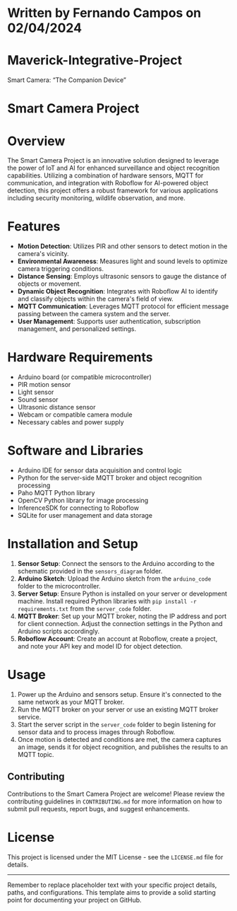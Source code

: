# Written by Fernando Campos on 02/04/2024

# Maverick-Integrative-Project
Smart Camera: “The Companion Device”

# Smart Camera Project

# Overview
The Smart Camera Project is an innovative solution designed to leverage the power of IoT and AI for enhanced surveillance and object recognition capabilities. Utilizing a combination of hardware sensors, MQTT for communication, and integration with Roboflow for AI-powered object detection, this project offers a robust framework for various applications including security monitoring, wildlife observation, and more.

# Features
- **Motion Detection**: Utilizes PIR and other sensors to detect motion in the camera's vicinity.
- **Environmental Awareness**: Measures light and sound levels to optimize camera triggering conditions.
- **Distance Sensing**: Employs ultrasonic sensors to gauge the distance of objects or movement.
- **Dynamic Object Recognition**: Integrates with Roboflow AI to identify and classify objects within the camera's field of view.
- **MQTT Communication**: Leverages MQTT protocol for efficient message passing between the camera system and the server.
- **User Management**: Supports user authentication, subscription management, and personalized settings.

# Hardware Requirements
- Arduino board (or compatible microcontroller)
- PIR motion sensor
- Light sensor
- Sound sensor
- Ultrasonic distance sensor
- Webcam or compatible camera module
- Necessary cables and power supply

# Software and Libraries
- Arduino IDE for sensor data acquisition and control logic
- Python for the server-side MQTT broker and object recognition processing
- Paho MQTT Python library
- OpenCV Python library for image processing
- InferenceSDK for connecting to Roboflow
- SQLite for user management and data storage

# Installation and Setup
1. **Sensor Setup**: Connect the sensors to the Arduino according to the schematic provided in the `sensors_diagram` folder.
2. **Arduino Sketch**: Upload the Arduino sketch from the `arduino_code` folder to the microcontroller.
3. **Server Setup**: Ensure Python is installed on your server or development machine. Install required Python libraries with `pip install -r requirements.txt` from the `server_code` folder.
4. **MQTT Broker**: Set up your MQTT broker, noting the IP address and port for client connection. Adjust the connection settings in the Python and Arduino scripts accordingly.
5. **Roboflow Account**: Create an account at Roboflow, create a project, and note your API key and model ID for object detection.

# Usage
1. Power up the Arduino and sensors setup. Ensure it's connected to the same network as your MQTT broker.
2. Run the MQTT broker on your server or use an existing MQTT broker service.
3. Start the server script in the `server_code` folder to begin listening for sensor data and to process images through Roboflow.
4. Once motion is detected and conditions are met, the camera captures an image, sends it for object recognition, and publishes the results to an MQTT topic.

## Contributing
Contributions to the Smart Camera Project are welcome! Please review the contributing guidelines in `CONTRIBUTING.md` for more information on how to submit pull requests, report bugs, and suggest enhancements.

# License
This project is licensed under the MIT License - see the `LICENSE.md` file for details.

---

Remember to replace placeholder text with your specific project details, paths, and configurations. This template aims to provide a solid starting point for documenting your project on GitHub.
